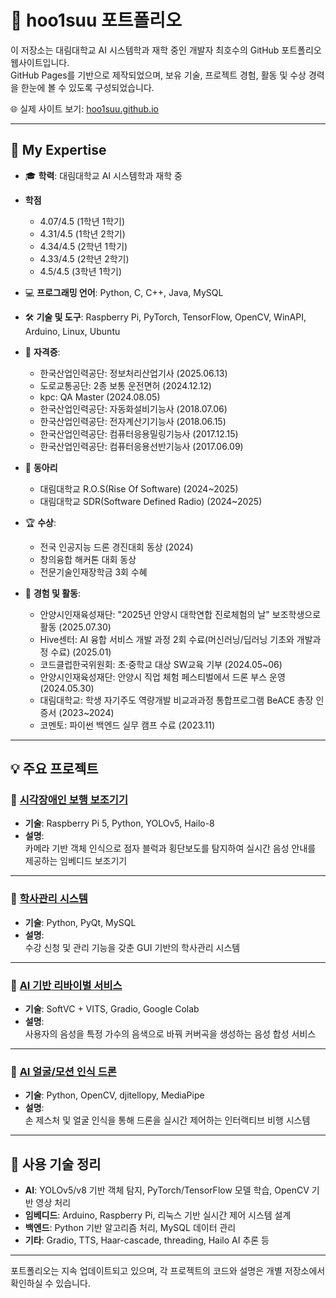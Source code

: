 # 👋 hoo1suu 포트폴리오

이 저장소는 대림대학교 AI 시스템학과 재학 중인 개발자 최호수의 GitHub 포트폴리오 웹사이트입니다.  
GitHub Pages를 기반으로 제작되었으며, 보유 기술, 프로젝트 경험, 활동 및 수상 경력을 한눈에 볼 수 있도록 구성되었습니다.

🌐 실제 사이트 보기: [hoo1suu.github.io](https://hoo1suu.github.io)

---

## 🔧 My Expertise

- 🎓 **학력**: 대림대학교 AI 시스템학과 재학 중
- **학점**
  - 4.07/4.5 (1학년 1학기)  
  - 4.31/4.5 (1학년 2학기)
  - 4.34/4.5 (2학년 1학기)
  - 4.33/4.5 (2학년 2학기)
  - 4.5/4.5 (3학년 1학기)
- 💻 **프로그래밍 언어**: Python, C, C++, Java, MySQL
- 🛠 **기술 및 도구**: Raspberry Pi, PyTorch, TensorFlow, OpenCV, WinAPI, Arduino, Linux, Ubuntu
- 📜 **자격증**:  
  - 한국산업인력공단: 정보처리산업기사 (2025.06.13)
  - 도로교통공단: 2종 보통 운전면허 (2024.12.12)
  - kpc: QA Master (2024.08.05)
  - 한국산업인력공단: 자동화설비기능사 (2018.07.06)
  - 한국산업인력공단: 전자계산기기능사 (2018.06.15)
  - 한국산업인력공단: 컴퓨터응용밀링기능사 (2017.12.15)
  - 한국산업인력공단: 컴퓨터응용선반기능사 (2017.06.09)

- 🤝 **동아리**
  - 대림대학교 R.O.S(Rise Of Software) (2024~2025)
  - 대림대학교 SDR(Software Defined Radio) (2024~2025)

- 🏆 **수상**:  
  - 전국 인공지능 드론 경진대회 동상 (2024)
  - 창의융합 해커톤 대회 동상
  - 전문기술인재장학금 3회 수혜
- 🧪 **경험 및 활동**:
  - 안양시인재육성재단: "2025년 안양시 대학연합 진로체험의 날" 보조학생으로 활동 (2025.07.30)
  - Hive센터: AI 융합 서비스 개발 과정 2회 수료(머신러닝/딥러닝 기초와 개발과정 수료) (2025.01)
  - 코드클럽한국위원회: 초·중학교 대상 SW교육 기부 (2024.05~06)
  - 안양시인재육성재단: 안양시 직업 체험 페스티벌에서 드론 부스 운영 (2024.05.30)
  - 대림대학교: 학생 자기주도 역량개발 비교과과정 통합프로그램 BeACE 총장 인증서 (2023~2024)
  - 코멘토: 파이썬 백엔드 실무 캠프 수료 (2023.11)
---

## 💡 주요 프로젝트

### 🔹 [시각장애인 보행 보조기기](https://github.com/hoo1suu/vision-walk-aid)
- **기술**: Raspberry Pi 5, Python, YOLOv5, Hailo-8
- **설명**:  
  카메라 기반 객체 인식으로 점자 블럭과 횡단보도를 탐지하여 실시간 음성 안내를 제공하는 임베디드 보조기기

---

### 🔹 [학사관리 시스템](https://github.com/hoo1suu/haksa-management-system)
- **기술**: Python, PyQt, MySQL
- **설명**:  
  수강 신청 및 관리 기능을 갖춘 GUI 기반의 학사관리 시스템

---

### 🔹 [AI 기반 리바이벌 서비스](https://github.com/hoo1suu/AI_cover)
- **기술**: SoftVC + VITS, Gradio, Google Colab
- **설명**:  
  사용자의 음성을 특정 가수의 음색으로 바꿔 커버곡을 생성하는 음성 합성 서비스

---

### 🔹 [AI 얼굴/모션 인식 드론](https://github.com/hoo1suu/ai-face-gesture-drone)
- **기술**: Python, OpenCV, djitellopy, MediaPipe
- **설명**:  
  손 제스처 및 얼굴 인식을 통해 드론을 실시간 제어하는 인터랙티브 비행 시스템

---

## 📌 사용 기술 정리

- **AI**: YOLOv5/v8 기반 객체 탐지, PyTorch/TensorFlow 모델 학습, OpenCV 기반 영상 처리
- **임베디드**: Arduino, Raspberry Pi, 리눅스 기반 실시간 제어 시스템 설계
- **백엔드**: Python 기반 알고리즘 처리, MySQL 데이터 관리
- **기타**: Gradio, TTS, Haar-cascade, threading, Hailo AI 추론 등

---

포트폴리오는 지속 업데이트되고 있으며, 각 프로젝트의 코드와 설명은 개별 저장소에서 확인하실 수 있습니다.
